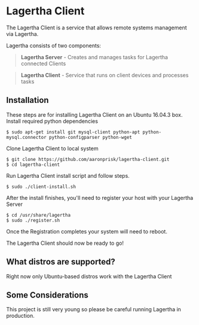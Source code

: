 # Lagertha Client

The Lagertha Client is a service that allows remote systems management via Lagertha.

Lagertha consists of two components:

>**Lagertha Server** - Creates and manages tasks for Lagertha connected Clients

>**Lagertha Client** - Service that runs on client devices and processes tasks


## Installation

These steps are for installing Lagertha Client on an Ubuntu 16.04.3 box.
Install required python dependencies
```
$ sudo apt-get install git mysql-client python-apt python-mysql.connector python-configparser python-wget 
```
Clone Lagertha Client to local system
```
$ git clone https://github.com/aaronprisk/lagertha-client.git
$ cd lagertha-client
```
Run Lagertha Client install script and follow steps.
```
$ sudo ./client-install.sh
```
After the install finishes, you'll need to register your host with your Lagertha Server
```
$ cd /usr/share/lagertha
$ sudo ./register.sh
```
Once the Registration completes your system will need to reboot.

The Lagertha Client should now be ready to go!

## What distros are supported?
Right now only Ubuntu-based distros work with the Lagertha Client

## Some Considerations

This project is still very young so please be careful running Lagertha in production. 
